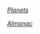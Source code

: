 [*Planets*](http://douglasallen.github.com/planets/planets.html)

[*Almanac*](http://douglasallen.github.io/planets/Almanac.htm)
